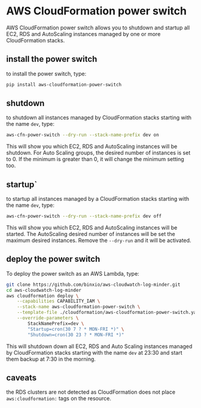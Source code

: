# AWS CloudFormation power switch
AWS CloudFormation power switch allows you to shutdown and startup all EC2, RDS and AutoScaling instances managed
by one or more CloudFormation stacks.

## install the power switch
to install the power switch, type:

```sh
pip install aws-cloudformation-power-switch
```

## shutdown
to shutdown all instances managed by CloudFormation stacks starting with the name `dev`, type:
```sh
aws-cfn-power-switch --dry-run --stack-name-prefix dev on
```
This will show you which EC2, RDS and AutoScaling instances will be shutdown. For Auto Scaling groups, the 
desired number of instances is set to 0. If the minimum is greater than 0, it will change the minimum setting too.

## startup`
to startup all instances managed by a CloudFormation stacks starting with the name `dev`, type:
```sh
aws-cfn-power-switch --dry-run --stack-name-prefix dev off
```
This will show you which EC2, RDS and AutoScaling instances will be started. The AutoScaling desired number of 
instances will be set the maximum desired instances. Remove the `--dry-run` and it will be activated.


## deploy the power switch
To deploy the power switch as an AWS Lambda, type:

```sh
git clone https://github.com/binxio/aws-cloudwatch-log-minder.git
cd aws-cloudwatch-log-minder
aws cloudformation deploy \
	--capabilities CAPABILITY_IAM \
	--stack-name aws-cloudformation-power-switch \
	--template-file ./cloudformation/aws-cloudformation-power-switch.yaml \
    --override-parameters \
        StackNamePrefix=dev \
	    "Startup=cron(30 7 ? * MON-FRI *)" \
        "Shutdown=cron(30 23 ? * MON-FRI *)"
```
This will shutdown down all EC2, RDS and Auto Scaling instances managed by CloudFormation stacks starting with the
name `dev` at 23:30 and start them backup at 7:30 in the morning.

## caveats
the RDS clusters are not detected as CloudFormation does not place `aws:cloudformation:` tags on the resource.
